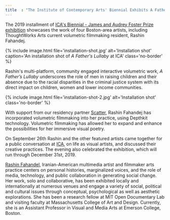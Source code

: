 ```yaml
---
title  : "The Institute of Contemporary Arts' Biennial Exhibits A Father’s Lullaby by Rashin Fahandej in Boston"
---
```

The 2019 installment of [ICA's Biennial - James and Audrey Foster Prize exhibition](https://www.icaboston.org/exhibitions/2019-james-and-audrey-foster-prize) showcases the work of four Boston-area artists, including ThoughtWorks Arts current volumetric filmmaking resident, Rashin Fahandej.

{% include image.html file='installation-shot.jpg'
   alt='Installation shot'
   caption='An installation shot of *A Father\'s Lullaby* at ICA'
   class='no-border' %}

Rashin's multi-platform, community engaged interactive volumetric work, *A Father’s Lullaby* underscores the role of men in raising children and their absence due to the racial disparities in the criminal justice system with its direct impact on children, women and lower income communities.

<!--excerpt-ends-->

{% include image.html file='installation-shot-2.jpg'
   alt='Installation shot'
   class='no-border' %}

With support from our residency partner [Scatter](http://scatter.nyc/), Rashin Fahandej has incorporated volumetric filmmaking into her practice, using Depthkit technology. Volumetric filmmaking has allowed her to expand and enhance the possibilities for her immersive visual poetry.

On September 26th Rashin and the other featured artists came together for a public conversation at [ICA](https://www.icaboston.org/), on life as visual artists, and discussed their creative practices. The evening also celebrated the exhibition, which will run through December 31st, 2019.

[Rashin Fahandel](http://www.rashinfahandej.com/), Iranian-American multimedia artist and filmmaker arts practice centers on personal histories, marginalized voices, and the role of media, technology, and public collaboration in generating social change. Her work, solo and collaborative, has been exhibited locally and internationally at numerous venues and engage a variety of social, political and cultural issues through conceptual, psychological as well as aesthetic explorations. She has been a research fellow at MIT Open Documentary Lab and visiting faculty at Massachusetts College of Art and Design. Currently, she is an Assistant Professor in Visual and Media Arts at Emerson College, Boston.
